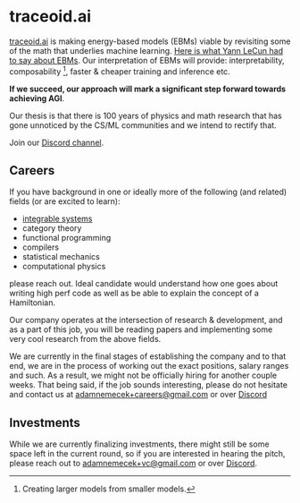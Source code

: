 
# traceoid.ai

[traceoid.ai](http://traceoid.ai) is making energy-based models (EBMs) viable by revisiting some of the math that underlies machine learning. [Here is what Yann LeCun had to say about EBMs](https://x.com/ylecun/status/1380066315600343042). Our interpretation of EBMs will provide: interpretability, composability [^composability], faster & cheaper training and inference etc.


__If we succeed, our approach will mark a significant step forward towards achieving AGI__.

Our thesis is that there is 100 years of physics and math research that has gone unnoticed by the CS/ML communities and we intend to rectify that.

Join our [Discord channel](https://discord.com/invite/mr9TAhpyBW).

## Careers

If you have background in one or ideally more of the following (and related) fields (or are excited to learn):
- [integrable systems](https://en.wikipedia.org/wiki/Integrable_system)
- category theory
- functional programming
- compilers
- statistical mechanics
- computational physics

please reach out. Ideal candidate would understand how one goes about writing high perf code as well as be able to explain the concept of a Hamiltonian.

Our company operates at the intersection of research & development, and as a part of this job, you will be reading papers and implementing some very cool research from the above fields.

We are currently in the final stages of establishing the company and to that end, we are in the process of working out the exact positions, salary ranges and such. As a result, we might not be officially hiring for another couple weeks. That being said, if the job sounds interesting, please do not hesitate and contact us at adamnemecek+careers@gmail.com or over [Discord](https://discord.com/invite/mr9TAhpyBW)


## Investments

While we are currently finalizing investments, there might still be some space left in the current round, so if you are interested in hearing the pitch, please reach out to adamnemecek+vc@gmail.com or over [Discord](https://discord.com/invite/mr9TAhpyBW).



[^composability]: Creating larger models from smaller models.